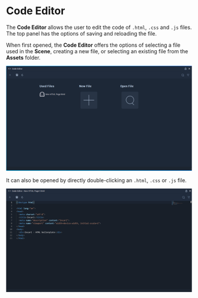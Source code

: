 # Code Editor

The **Code Editor** allows the user to edit the code of `.html`, `.css` and `.js` files. The top panel has the options of saving and reloading the file.

When first opened, the **Code Editor** offers the options of selecting a file used in the **Scene**, creating a new file, or selecting an existing file from the **Assets** folder.

![](../.gitbook/assets/code-editor.png)

It can also be opened by directly double-clicking an `.html`, `.css` or `.js` file.

![](../.gitbook/assets/code-editor-html.png)
